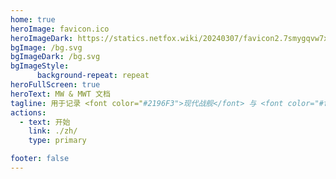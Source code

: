 ```yaml
---
home: true
heroImage: favicon.ico
heroImageDark: https://statics.netfox.wiki/20240307/favicon2.7smygqvw7x.webp
bgImage: /bg.svg
bgImageDark: /bg.svg
bgImageStyle:
      background-repeat: repeat
heroFullScreen: true
heroText: MW & MWT 文档
tagline: 用于记录 <font color="#2196F3">现代战舰</font> 与 <font color="#fb8b05">现代战争：坦克</font> 内容的文档网站 🍂
actions:
  - text: 开始
    link: ./zh/
    type: primary

footer: false
---
```

